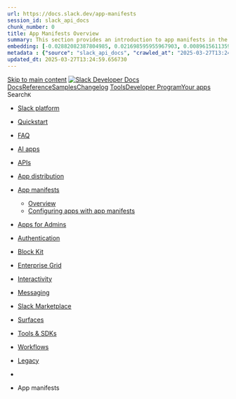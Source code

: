 ```yaml
---
url: https://docs.slack.dev/app-manifests
session_id: slack_api_docs
chunk_number: 0
title: App Manifests Overview
summary: This section provides an introduction to app manifests in the Slack platform, detailing how they can be used for configuring apps effectively.
embedding: [-0.02882082387804985, 0.021698595955967903, 0.008961561135947704, -0.02598576247692108, -0.005545657593756914, -0.01127109955996275, -0.04090786725282669, 0.0059052263386547565, -0.016014641150832176, -0.015821028500795364, -0.043120600283145905, -0.05175025016069412, -0.006562130991369486, -0.004778116475790739, 0.023164529353380203, 0.044780146330595016, -0.03368883207440376, -0.0012308317236602306, -0.008650396019220352, 0.04088021069765091, 0.03808663412928581, 0.012619482353329659, -0.005483424291014671, 0.06333942711353302, -0.04226316511631012, -0.0013630769681185484, -0.03781004622578621, 0.040022775530815125, -0.002574028680101037, 0.001357890898361802, 0.037339840084314346, -0.017840145155787468, 0.005255236756056547, 0.017121007665991783, 0.032554809004068375, 0.0014201239682734013, -0.0012463900493457913, 0.04859710857272148, 0.0026881226804107428, -0.026940003037452698, -0.03382712975144386, -0.02879316546022892, -0.015240185894072056, -0.027963390573859215, -0.0037651003804057837, 0.006987390108406544, -0.030867600813508034, 0.0009948647348210216, 0.0006478289142251015, 0.017674190923571587, -0.04826520010828972, -0.0167476087808609, -0.002001830143854022, 0.053797028958797455, -0.045084398239851, -0.017300792038440704, -0.037173885852098465, -0.017729509621858597, -0.015655072405934334, 0.006157616153359413, -0.0016569553408771753, 0.0066001624800264835, -0.038418546319007874, 0.043092940002679825, -0.011658327654004097, -0.009016879834234715, -0.041350413113832474, 0.010185478255152702, -0.003796217031776905, 0.00714988773688674, 0.036869633942842484, 0.0055871461518108845, -0.022002846002578735, -0.026469796895980835, 0.02859955094754696, -0.03034207597374916, -0.0031946306116878986, 0.07008825987577438, 0.011893429793417454, 0.008401463739573956, 0.018849704414606094, 0.04265039414167404, -0.038390886038541794, -0.037146225571632385, -0.06483302265405655, 0.03728451952338219, -0.03039739467203617, -0.003398616798222065, -0.010150904767215252, -0.0002845866256393492, -0.005946714896708727, -0.013006710447371006, -0.030646327883005142, 0.028461255133152008, 0.06422452628612518, -0.007578604388982058, -0.0019534267485141754, 0.00412466935813427, -0.0017001727828755975, 0.07169248908758163, 0.08574333041906357, -0.022071992978453636, -0.06571811437606812, -0.03946959227323532, 0.006703883875161409, -0.0068940408527851105, 0.02865486964583397, -0.007509456481784582, 0.00838071946054697, -0.04729712754487991, -0.10493877530097961, 0.00042504319571889937, -0.006859466899186373, -0.003396888030692935, -0.017577383667230606, -0.03465690091252327, -0.005715069826692343, -0.019997557625174522, 0.016263574361801147, -0.03277608007192612, -0.08004555106163025, 0.003462578635662794, -0.001512609189376235, 0.016471017152071, 0.010261541232466698, -0.005210290662944317, 0.006562130991369486, 0.003778930054977536, -0.06986698508262634, -0.010538131929934025, 0.01676143892109394, -0.01959650032222271, 0.023565586656332016, -0.04071425274014473, -0.011015252210199833, 0.0015048300847411156, -0.08629651367664337, 0.0008137837867252529, -0.037146225571632385, 0.020177341997623444, 0.018559282645583153, -0.07263290137052536, 0.012660970911383629, 0.009708357974886894, -0.0542948916554451, -0.0330803319811821, -0.03617815673351288, -0.013947121798992157, -0.029484642669558525, 0.038667477667331696, 0.009245067834854126, 0.023897496983408928, -0.012930648401379585, 0.002812588820233941, -0.019112465903162956, 0.0019413258414715528, 0.04995240643620491, 0.02742403745651245, -0.016180597245693207, -0.00038312230026349425, -0.008532844483852386, 0.018960339948534966, 0.002164327772334218, -0.010337603278458118, -0.06206711009144783, -0.037173885852098465, 0.033854786306619644, -0.032416511327028275, -0.07888386398553848, 0.0011452612234279513, -0.038418546319007874, -0.01980394497513771, -0.03219524025917053, 0.030756963416934013, 0.04544396698474884, -0.004667480010539293, -0.015198697336018085, -0.019347568973898888, -0.023178359493613243, 0.011706731282174587, 0.0025290825869888067, 0.026179375126957893, -0.023330485448241234, -0.0570884644985199, -0.04558226093649864, -0.007015049457550049, -0.0459141731262207, -0.025211306288838387, -0.017826315015554428, 0.0050028469413518906, -0.018462475389242172, 0.009065283462405205, 0.04890136048197746, -0.012163106352090836, 0.04082489013671875, -0.019333738833665848, 0.020191172137856483, -0.025335771963000298, 0.023012405261397362, -0.013131177052855492, 0.006351230200380087, 0.020592229440808296, 0.0357356071472168, -0.038778115063905716, 0.00640309089794755, 0.014113076031208038, -0.005286353174597025, 0.03202928230166435, -0.03440796956419945, -0.03501646965742111, 0.06273093074560165, -0.03299735486507416, 0.01831035129725933, 0.028433596715331078, -0.03216757997870445, -0.02575065940618515, 0.014023183844983578, 0.014728492125868797, -0.023759201169013977, 0.026967661455273628, -0.020868821069598198, 0.0720243975520134, 0.03816961497068405, -0.019209273159503937, 0.0717478096485138, 0.04071425274014473, 0.010303029790520668, -0.05116941034793854, 0.02857189252972603, 0.05946715176105499, 0.04674394801259041, 0.03319096937775612, -0.01131950318813324, -0.038473863154649734, 0.05249704793095589, -0.05589912086725235, 0.005884482059627771, -0.025252794846892357, 0.014202968217432499, -0.011561520397663116, 0.0010968578280881047, -0.026207035407423973, 0.01804758794605732, 0.026359159499406815, 0.055124666541814804, 0.006741915363818407, -0.018531624227762222, -0.04433760046958923, 0.012626397423446178, 0.04646735638380051, 0.07396054267883301, 0.023219848051667213, 0.03454626724123955, -0.01687207631766796, 0.02120073139667511, -0.05020133778452873, 0.007042708341032267, 0.023565586656332016, 0.002019117120653391, 0.011561520397663116, -0.0016802927711978555, -0.0037443561013787985, -0.030646327883005142, 0.0015195240266621113, -0.027686798945069313, 0.03897172957658768, 0.023482609540224075, 0.015862517058849335, -0.02716127596795559, -0.011796623468399048, -0.006876753643155098, 0.0003007931518368423, 0.03169737383723259, 0.017798656597733498, -0.01364287082105875, -0.007744559086859226, -0.007433393970131874, 0.00039414275670424104, -0.005635549779981375, 0.016263574361801147, -0.02398047409951687, -0.0012472543166950345, -0.006475696340203285, -0.017715679481625557, 0.01680292747914791, -0.031171850860118866, 0.04555460438132286, 0.017701849341392517, -0.011042911559343338, 0.006150701083242893, -0.005476509686559439, 0.046273741871118546, -0.005421191453933716, -0.02884848229587078, 0.0067280856892466545, 0.06522025167942047, 0.02716127596795559, -0.02422940731048584, 0.007958917878568172, 0.015074231661856174, 0.012342891655862331, -0.008187105879187584, 0.009950375184416771, -0.01499125361442566, 0.0332186259329319, 0.017480576410889626, 0.052386410534381866, 0.02742403745651245, 0.055373597890138626, -0.04500142112374306, -0.010890786536037922, 0.02245922200381756, -0.0003159192274324596, -0.05103111267089844, -0.03639942780137062, -0.019900750368833542, 0.05152897909283638, 0.034020740538835526, 0.04104616492986679, -0.032831400632858276, 0.014230627566576004, 0.004328655544668436, 0.01514337956905365, -0.03891640901565552, -0.02255602926015854, -0.05758633092045784, -0.03025909885764122, -0.016222085803747177, -0.02104860544204712, -0.039801500737667084, 0.03678665682673454, -0.07213503867387772, -0.029235711321234703, 0.04724181070923805, -0.017480576410889626, -0.02562619373202324, 0.026967661455273628, 0.03911002352833748, -0.0258889552205801, 0.02998250722885132, -0.02407728135585785, -0.05302257090806961, -0.04660565033555031, -0.06582875549793243, 0.02436770312488079, 0.03883343189954758, -0.041433390229940414, -0.011381736025214195, -0.01963798888027668, 0.031033555045723915, -0.04436526075005531, -0.04107382148504257, -0.026787877082824707, -0.023081552237272263, -0.017439087852835655, -0.0065725031308829784, -0.009341874159872532, -0.10366645455360413, 0.010918445885181427, 0.0393589548766613, -0.03767174854874611, -0.02865486964583397, 0.012640226632356644, -0.026801707223057747, 0.031171850860118866, 0.026704899966716766, 0.006271710153669119, -0.08131787180900574, 0.06367134302854538, -0.013850314542651176, 0.059909697622060776, 0.00565629405900836, 0.020799674093723297, -0.033993083983659744, -0.03225055709481239, -0.027645310387015343, 0.007433393970131874, 0.035514336079359055, 0.00043303839629516006, 0.02107626385986805, 0.039912138134241104, 0.003498881123960018, -0.025363432243466377, -0.02248688042163849, 0.014645515009760857, -0.00922432355582714, -0.028115516528487206, 0.019900750368833542, -0.01788163371384144, 0.0007403141935355961, 0.03739515691995621, 0.015060401521623135, 0.021919868886470795, -0.03958022966980934, 0.032693102955818176, -0.010448239743709564, 0.032333534210920334, 0.015613584779202938, 0.028129344806075096, -0.026372989639639854, 0.034048400819301605, 0.004273337312042713, -0.036980271339416504, 0.005559487268328667, -0.00609884038567543, -0.035293061286211014, 0.009763676673173904, -0.029539961367845535, 0.004380516242235899, -0.00904453918337822, 0.026746388524770737, 0.005016676615923643, 0.027700629085302353, -0.02136668562889099, -0.020702866837382317, -0.00062016979791224, 0.046190764755010605, 0.04195891693234444, 0.034186698496341705, 0.03982916101813316, 0.01800609938800335, -0.07119462639093399, 0.0136082973331213, 0.0018393328646197915, -0.0242847241461277, 0.05114175006747246, 0.05562252923846245, -0.010690257884562016, 0.03144844248890877, -0.04121211916208267, -0.042871665209531784, -0.030618667602539062, 0.06798616796731949, 0.0014987796312198043, -0.02442301996052265, -0.011042911559343338, -0.04663331061601639, -0.002003558911383152, 0.010814723558723927, 0.02573682926595211, -0.009583892300724983, -0.002297437284141779, -0.036980271339416504, -0.0018963797483593225, -0.016180597245693207, 0.021989015862345695, -0.030895259231328964, -0.019347568973898888, -0.0052206628024578094, -0.017605042085051537, -0.01952735334634781, 0.01499125361442566, -0.015834856778383255, 0.01295139268040657, -0.03750579431653023, 0.005552572198212147, -0.005839535966515541, -0.009431766346096992, 0.05714378505945206, 0.009888142347335815, 0.055152326822280884, 0.047490742057561874, -0.016139108687639236, -0.000688885455019772, -0.0029820010531693697, 0.0006422106525860727, 0.008339230902493, 0.004968272987753153, 0.02893146127462387, 0.005756558384746313, 0.020066706463694572, 0.0062751672230660915, 0.010711002163589, -0.009507829323410988, -0.04400569200515747, -0.026331501081585884, 0.03465690091252327, 0.03443562984466553, 0.040327027440071106, 0.0032689645886421204, 0.00609538285061717, 0.024962373077869415, -0.040022775530815125, 0.015074231661856174, 0.04248443990945816, 0.06184583529829979, -0.003657921217381954, 0.018918851390480995, 0.00020938833768013865, 0.02280496060848236, -0.04137807339429855, 0.008221679367125034, 0.01977628469467163, -0.017038030549883842, -0.04276103153824806, -0.03778238594532013, -0.021698595955967903, -0.04560992121696472, -0.005386617500334978, -0.03136546537280083, -0.006385804153978825, -0.033993083983659744, -0.007827536202967167, 0.03310799226164818, 0.0757860466837883, 0.007001219782978296, -0.011070570908486843, -0.006247508339583874, 0.007371160667389631, -0.0007852602866478264, -0.021449662744998932, -0.042844008654356, 0.013207239098846912, 0.029484642669558525, -0.04422696307301521, 0.008968476206064224, -0.026110228151082993, 0.05919056013226509, -0.0009075655252672732, -0.019969899207353592, -0.038612160831689835, 0.0047608292661607265, -0.015862517058849335, -0.017024200409650803, -0.026691069826483727, -0.018932681530714035, -0.0067522875033319, -0.08181573450565338, -0.020509252324700356, -0.009238152764737606, -0.015447629615664482, -0.014085416682064533, 0.01985926181077957, -0.014465730637311935, 0.0017840145155787468, 0.007924343459308147, 0.004453121684491634, -0.02741020731627941, -0.002375228563323617, -0.002947427099570632, -0.0059052263386547565, 0.01680292747914791, 0.029512302950024605, 0.038390886038541794, -0.02876550517976284, -0.01826886273920536, -0.0014045657590031624, -0.023662393912672997, 0.013767336495220661, 0.027908071875572205, 0.032942034304142, -0.014258286915719509, 0.044669512659311295, -0.023371974006295204, 0.03050803206861019, 0.010434410534799099, -0.009417937137186527, 0.001220459584146738, 0.026552774012088776, -0.006389261223375797, 0.009480169974267483, -0.013794995844364166, 0.021878380328416824, 0.022362414747476578, 0.017231645062565804, -0.008055724203586578, 0.005037420894950628, -0.007042708341032267, -0.017646530643105507, 0.0006832671933807433, 0.02089647948741913, -0.01819971390068531, -0.04295464605093002, 0.05197152495384216, -0.0031358550768345594, -0.008152531459927559, -0.0054281060583889484, -0.008525930345058441, -0.025418749079108238, -0.015599754638969898, -0.023814519867300987, -0.04038234427571297, -0.015710391104221344, 0.012170021422207355, -0.06239901855587959, -0.002669106936082244, -0.006064266432076693, -0.004747000057250261, -0.011042911559343338, 0.0011876142816618085, 0.02580597810447216, -0.01144396886229515, -0.0067280856892466545, -0.005255236756056547, 0.015668902546167374, -0.012571078725159168, 0.011492372490465641, 0.001825503190048039, -0.006143786478787661, -0.01945820450782776, 0.020066706463694572, -0.046356718987226486, -0.01373967807739973, -0.04367378354072571, -0.02738254889845848, -0.004204189404845238, -0.021574128419160843, -0.0273548886179924, 0.007675411179661751, -0.009404107928276062, 0.023634735494852066, 0.00495790084823966, -0.026400649920105934, -0.0509481355547905, 0.004788488615304232, 0.003478136844933033, 0.0039414274506270885, 0.012688630260527134, 0.026290012523531914, -0.009459425695240498, -0.027645310387015343, -0.04126743599772453, 0.03913768380880356, 0.052248116582632065, 0.038778115063905716, 0.02873784676194191, 0.01508806087076664, -0.035652630031108856, -0.011734389699995518, -0.029567619785666466, 0.024948544800281525, 0.02414642833173275, 0.043037623167037964, -0.004422004800289869, -0.01792312227189541, 0.011582264676690102, 0.018877362832427025, -0.025335771963000298, 0.009286556392908096, -0.026372989639639854, 0.006330485455691814, 0.013712018728256226, 0.030812282115221024, -0.010427495464682579, 0.038667477667331696, 0.004850721452385187, 0.008691884577274323, -0.0005622584722004831, 0.007163717411458492, 0.02413260005414486, -0.013760422356426716, 0.009521658532321453, 0.023565586656332016, 0.013912547379732132, 0.0328037403523922, -0.001198850804939866, -0.02450599893927574, -0.013380109332501888, 0.004404718056321144, 0.04544396698474884, -0.02590278536081314, 0.03213991969823837, 0.0054557654075324535, -0.0015627413522452116, -0.007910514250397682, 0.012543420307338238, 0.010233881883323193, 0.019001828506588936, 0.009487085044384003, 0.02400813437998295, -0.020177341997623444, 0.026787877082824707, 0.04685458168387413, -0.009943461045622826, 0.03731217980384827, 1.0378929800936021e-05, -0.017383769154548645, -0.03034207597374916, 0.0018237745389342308, 0.002733068773522973, -0.026207035407423973, 0.0026224323082715273, -0.0548480749130249, -0.001768456306308508, 0.055318281054496765, -0.050754521042108536, 0.01837949827313423, 0.06986698508262634, 0.026718730106949806, -0.0242847241461277, 0.005435021128505468, -0.025142157450318336, 0.06516493111848831, -0.014949765056371689, -0.016014641150832176, 0.01145088393241167, -0.00283160456456244, 0.03371649235486984, -0.01219076570123434, -0.06981167197227478, 0.0030597923323512077, 0.017591213807463646, -0.03014846332371235, 0.01522635668516159, -0.007008134387433529, -0.021574128419160843, 0.012584908865392208, -0.012004067189991474, 0.03277608007192612, -0.039912138134241104, 0.012232254259288311, 0.0034833229146897793, -0.041848279535770416, -0.024561315774917603, -0.014908276498317719, 0.004173072520643473, -0.03147610276937485, -0.02435387298464775, -0.001532489201053977, -0.016305062919855118, -0.012232254259288311, -0.024976203218102455, -0.029622938483953476, -0.012031725607812405, -0.007212120573967695, -0.008456782437860966, -0.0018946510972455144, 0.01987309195101261, 0.00838763453066349, 0.008629651740193367, -0.006938986945897341, 0.028295300900936127, 0.0019603415858000517, -0.005901768803596497, -0.04054829850792885, 0.029263369739055634, -0.046329058706760406, 0.05036729574203491, -0.007537115830928087, -0.012287572957575321, 0.003066707169637084, -0.007315842434763908, -0.006216391921043396, 0.026359159499406815, 0.027631480246782303, -0.01638804003596306, -0.014113076031208038, -0.007993491366505623, -0.00754403043538332, 0.018462475389242172, 0.029871871694922447, 0.012211509980261326, 0.015959324315190315, 0.007136058062314987, 0.02414642833173275, 0.015461458824574947, -0.012591823935508728, -0.002323367865756154, 0.023288995027542114, 0.029484642669558525, 0.01281309686601162, 0.05307789146900177, -0.020246490836143494, -0.0027935730759054422, 0.008228594437241554, -0.008117957971990108, -0.031282488256692886, -0.020564571022987366, -0.00047409493708983064, 0.020191172137856483, 0.0032862515654414892, 0.0017027658177539706, -0.0030788080766797066, -0.007668496575206518, 0.035403698682785034, -0.03775472566485405, -0.06472238898277283, 0.017038030549883842, 0.016996541991829872, -0.022141141816973686, -0.015876347199082375, 0.0003074918349739164, 0.0047642868012189865, -0.002593044424429536, -0.02746552601456642, -0.02120073139667511, -0.002774557564407587, -0.0228187907487154, -0.03675899654626846, -0.0006983932689763606, -0.047518402338027954, 0.006579417735338211, -0.030839940533041954, -0.021684765815734863, -0.009355704300105572, -0.030646327883005142, 0.00020387810945976526, -0.11085782945156097, -0.03487817570567131, -0.011644497513771057, -0.00412121182307601, 0.018766727298498154, 0.01062110997736454, 0.02876550517976284, 0.01691356487572193, 0.024796418845653534, 0.0029353261925280094, 0.006219848990440369, -0.011471628211438656, -0.009646125137805939, 0.014742321334779263, 0.025321941822767258, 0.009155175648629665, 0.03974618390202522, 0.0272165946662426, -0.011900344863533974, -0.012605653144419193, -0.003398616798222065, -0.0021919868886470795, -0.007308927830308676, 0.03172503411769867, 0.01943054609000683, -0.03960788995027542, 0.016166767105460167, -0.021670935675501823, 0.07064144313335419, 0.008608907461166382, 0.017812486737966537, 0.012882244773209095, -0.04137807339429855, 0.004069351125508547, -0.029374007135629654, 0.01145779900252819, 0.0017978440737351775, -0.0022075450979173183, 0.04862476885318756, -0.03277608007192612, 0.001846247585490346, -0.008408378809690475, 0.030618667602539062, -0.010752490721642971, 0.015558266080915928, 0.032333534210920334, -0.015489118173718452, 0.011340247467160225, -0.023883666843175888, 0.01808907836675644, 0.0388057716190815, -0.018766727298498154, 0.012384380213916302, -0.007682326249778271, 0.011603008955717087, -0.006330485455691814, -0.0016301606083288789, -0.0032758794259279966, 0.026497455313801765, 0.00033882446587085724, 0.026857024058699608, 0.0114093953743577, 0.02598576247692108, 0.002537726191803813, 0.015599754638969898, 0.015530606731772423, -0.012259913608431816, -0.04558226093649864, -0.0135045750066638, 0.017508234828710556, 0.028461255133152008, 0.013193409889936447, 0.010780150070786476, 0.014507219195365906, 0.01822737418115139, 0.01965181902050972, 0.008111042901873589, -0.007730729412287474, 0.03756111115217209, -0.04041000455617905, 0.03637176752090454, -0.013400853611528873, 0.03296969458460808, 0.044946104288101196, 0.01053121779114008, -0.017508234828710556, -0.01818588376045227, 0.01948586478829384, -0.0019119380740448833, -0.04057595878839493, 0.0579182393848896, 0.001554097980260849, -0.0011279742466285825, 0.014756151475012302, -0.007433393970131874, 0.0005652836989611387, 0.014002439565956593, -0.0051376852206885815, 0.004726255778223276, -0.009583892300724983, 0.015613584779202938, -0.00040970102418214083, 0.015530606731772423, 0.024920884519815445, -0.024879395961761475, 0.040105752646923065, -0.00680069113150239, -0.004190359730273485, -0.014963595196604729, 0.01961033046245575, 0.0034452916588634253, -0.00322574726305902, 0.04998006671667099, 0.028461255133152008, -0.03158673644065857, -0.017688019201159477, 0.04538865014910698, 0.006696969270706177, -0.032222896814346313, 0.02747935615479946, 0.008712628856301308, 0.001846247585490346, -0.0198177732527256, 0.03374415263533592, -0.029042096808552742, 0.01140248030424118, 0.02901443839073181, 0.016678461804986, -0.032637786120176315, 0.0018566197250038385, 0.026276182383298874, 0.04643969610333443, -0.0362887904047966, 0.03153141960501671, 0.038446202874183655, -0.0018237745389342308, 0.03211226314306259, 0.013905632309615612, -0.017660360783338547, 0.028350617736577988, -0.004083180334419012, -0.014534877613186836, -0.010123245418071747, -0.004287166520953178, -0.0037443561013787985, 0.005345128942281008, -0.01958267204463482, 0.03728451952338219, -0.034131377935409546, -0.037201542407274246, 0.044448237866163254, 0.002027760725468397, -0.015973152592778206, 0.011257270351052284, 0.026483627036213875, 0.027493184432387352, -0.02097945846617222, -0.04826520010828972, 0.02598576247692108, -0.017715679481625557, -0.021781573072075844, 0.006994305178523064, 0.007108399178832769, -0.0360121987760067, 0.01066951360553503, 0.0164018701761961, -0.02695383131504059, 0.023206017911434174, 0.00908602774143219, -0.0020554198417812586, 0.009694528765976429, 0.03324628621339798, 0.008359975181519985, 0.00456030061468482, 0.003955257125198841, 0.05274597927927971, 0.008878584019839764, -0.018780555576086044, 0.0046087042428553104, 0.04348016902804375, -0.0121077885851264, 0.011513116769492626, -0.009272726252675056, 0.026787877082824707, 0.020205002278089523, 0.017300792038440704, 0.003868822241201997, 0.012211509980261326, -0.02133902721107006, 0.023233678191900253, 0.041765302419662476, 0.014728492125868797, -0.007875939831137657, -0.0007852602866478264, -0.05103111267089844, -0.013532234355807304, 0.0040728081949055195, -0.035624973475933075, 0.0006456680712290108, 0.026165546849370003, 0.03451860696077347, 0.04588651284575462, 0.008353060111403465, -0.017522064968943596, 0.01965181902050972, 0.0097360173240304, -0.030922917649149895, 0.05130770429968834, 0.004000203218311071, 0.029484642669558525, -0.01439658273011446, -0.0016534979222342372, 0.022251777350902557, 0.008256252855062485, -0.017826315015554428, 0.013898718170821667, -0.020426275208592415, -0.021698595955967903, -0.022099653258919716, -0.026718730106949806, -0.015807198360562325, -0.05045027285814285, -0.01355297863483429, -0.010171649046242237, -0.009701442904770374, 0.023427290841937065, -0.035652630031108856, -0.023413462564349174, -0.0013527048286050558, 0.006375431548804045, 0.004480780567973852, 0.00972910225391388, -0.011582264676690102, -0.0012541691539809108, 0.023302825167775154, -0.03020378015935421, 0.014576367102563381, 0.0022870651446282864, 0.021670935675501823, 0.040078092366456985, -0.006638193503022194, 0.02284644916653633, -0.038584500551223755, -0.020135853439569473, -0.02276347205042839, 0.01057270634919405, 0.025391090661287308, 0.03764408826828003, -0.02429855428636074, -0.012294488027691841, 0.02147732302546501, 0.011471628211438656, 0.00922432355582714, -0.002141854725778103, 0.016000812873244286, -0.02425706572830677, 0.003675208194181323, 0.00899613555520773, 0.00052076973952353, -0.005314012058079243, 0.006942444015294313, 0.04262273386120796, -0.026912342756986618, -0.009549317881464958, -0.010309944860637188, 0.024879395961761475, 0.01669229008257389, 0.009321129880845547, -0.015502948313951492, 0.013055114075541496, -0.013027454726397991, 0.03374415263533592, 0.01299288123846054, 0.059799060225486755, -0.02266666479408741, -0.007882854901254177, -0.0006862924201413989, -0.007509456481784582, 0.0011469899909570813, -0.005511083640158176, -0.0009386820602230728, -0.006669309921562672, -0.002416717354208231, 0.024671953171491623, 0.019389057531952858, -0.00922432355582714, 0.022970914840698242, -0.022279437631368637, 0.004504982382059097, -0.03471222147345543, 0.03020378015935421, 0.02859955094754696, -0.03213991969823837, -0.013808825984597206, 0.01351149007678032, -0.012743948958814144, -0.02429855428636074, 0.010275370441377163, 0.020633717998862267, -0.015406141057610512, 0.01825503259897232, 0.01126418448984623, 0.010551962070167065, -0.0015273031312972307, -0.010061012580990791, -0.015461458824574947, 0.016152936965227127, -0.01214236207306385, 0.020564571022987366, 0.0211454126983881, -0.021989015862345695, -0.02107626385986805, 0.01293756254017353, 0.03147610276937485, -0.006271710153669119, 0.006365059409290552, -0.03457392379641533, 0.00570469768717885, -0.03172503411769867, 0.004940614104270935, 0.009542403742671013, 0.010427495464682579, 0.016014641150832176, -0.0032897088676691055, 0.0002497966052033007, -0.010047182440757751, 0.008678055368363857, -0.010925360023975372, -0.003125482704490423, -0.035293061286211014, -0.017784826457500458, -0.01284075528383255, -0.010330689139664173, 0.017356110736727715, -0.04137807339429855, -0.007952002808451653, -0.05313320830464363, 0.01644335873425007, -0.014272116124629974, -0.016927393153309822, -0.009279641322791576, -0.014064672403037548, -0.00019512658764142543, -0.012550334446132183, 0.02402196265757084, -0.014285946264863014, -0.00036972490488551557, 0.004383973777294159, -0.022348584607243538, -0.013034369796514511, 0.08563269674777985, -0.026013420894742012, 0.006046979688107967, -0.005804962012916803, -0.00188600760884583, -0.0037685579154640436, 0.026096398010849953, 0.019361397251486778, -0.009646125137805939, -0.009355704300105572, -0.03158673644065857, 0.015834856778383255, 0.007398820016533136, 0.020177341997623444, -0.006980475503951311, -0.02431238442659378, -0.001768456306308508, 0.010323774069547653, 0.037063248455524445, -0.014769980683922768, 0.03498881310224533, 0.03180801123380661, 0.012170021422207355, 0.017674190923571587, -0.002497966168448329, -0.023288995027542114, 0.008104127831757069, -0.014839128591120243, 0.01959650032222271, -0.005030506290495396, -0.01434126403182745, -0.04259507730603218, -0.01275777816772461, 0.004321740474551916, 0.002204087795689702, -0.014113076031208038, 0.004836892243474722, -0.032637786120176315, 0.023828350007534027, -0.007032336201518774, 0.0056528365239501, -0.030812282115221024, 0.03288671746850014, -0.007412649691104889, -0.001533353584818542, -0.017328450456261635, -0.014617855660617352, -0.0364270880818367, -0.02450599893927574, 0.015973152592778206, -0.025280453264713287, 0.03479519858956337, 0.0031756151001900434, -0.0066001624800264835, -0.027672968804836273, -0.027562333270907402, 0.006952816154807806, 0.04082489013671875, -0.010766319930553436, 0.011858856305480003, -0.03296969458460808, 0.008539759553968906, 0.017895463854074478, 0.025999590754508972, -0.010220052674412727, -0.034159038215875626, -0.029346346855163574, -0.023869838565587997, -0.008643480949103832, 0.050643883645534515, -0.016996541991829872, 0.025404920801520348, 0.019375227391719818, 0.01815822534263134, -0.010870042257010937, 0.007295098155736923, 0.001434817910194397, -0.011118974536657333, 0.01424445677548647, 0.052165139466524124, -0.008311571553349495, 0.013310961425304413, 0.02706446871161461, 0.026829365640878677, -0.020785843953490257, 0.015986982733011246, -0.017770998179912567, -0.02736871875822544, 0.005483424291014671, -0.000422234064899385, -0.020287979394197464, -0.014043928124010563, 0.013815740123391151, 0.027589991688728333, 0.005912140943109989, 0.00027335010236129165, -0.01140248030424118, -0.0073365867137908936, 0.0005216340650804341, -0.010717916302382946, 0.010413666255772114, 0.04101850464940071, -0.010883871465921402, 0.004273337312042713, -0.005528370384126902, 0.017203984782099724, -0.0579182393848896, 0.003208460286259651, -0.018642259761691093, 0.0009507829090580344, 0.0008526794263161719, -0.016318893060088158, -0.008207850158214569, -0.004287166520953178, -0.0004978645010851324, 0.010849297977983952, -0.01126418448984623, 0.01808907836675644, -0.011160463094711304, -0.021836891770362854, 0.012833841145038605, -0.01961033046245575, -0.015862517058849335, 0.0009213950834237039, -0.032693102955818176, 0.016083789989352226, -0.018988000229001045, -0.03512710705399513, -0.0003429301141295582, 0.03299735486507416, -0.005414276849478483, 0.024865567684173584, 0.008041894994676113, -0.017605042085051537, -0.02111775428056717, 0.010399837046861649, 0.019306080415844917, 0.003969086799770594, -0.0011331604328006506, -0.029484642669558525, -0.027700629085302353, 0.026511285454034805, 0.016152936965227127, 0.020205002278089523, 0.020633717998862267, 0.003438376821577549, 0.016374211758375168, -0.019015658646821976, -0.018863532692193985, 0.0005311419372446835, 0.0031894445419311523, 0.01503274217247963, 0.01669229008257389, -0.0018013014923781157, 0.008311571553349495, -0.015157208777964115, -0.0036060602869838476, -0.01795078255236149, -0.0013138091890141368, -0.01678909733891487, -0.0022300181444734335, -0.020592229440808296, -0.023869838565587997, -0.022002846002578735, 0.012405124492943287, -0.020758183673024178, -0.005127313081175089, -0.0006037471466697752, 0.00487146619707346, -0.03202928230166435, -0.017065688967704773, 0.01979011483490467, -0.03482285887002945, 0.01973479613661766, -0.010150904767215252, -0.00033536707633174956, -0.03166971355676651, 0.02100711688399315, -0.02442301996052265, -0.017107177525758743, -0.003733983961865306, -0.007896684110164642, 0.008691884577274323, 0.0008021150715649128, 0.03689729422330856, 0.021836891770362854, -0.004757372196763754, -0.013974780216813087, -0.014908276498317719, 0.03783770278096199, -0.007357331458479166, 0.04248443990945816, 0.02738254889845848, -0.006665852852165699, 0.01135407667607069, 0.01061419490724802, 0.023123040795326233, 0.01373276300728321, 0.011333332397043705, 0.029678257182240486, 0.018711408600211143, -0.00838071946054697, -0.0043148258700966835, 0.020882651209831238, 0.015655072405934334, -0.0016699206316843629, -0.02445068024098873, 0.003498881123960018, -0.0034746795427054167, 0.01948586478829384, -0.02857189252972603, 0.021504981443285942, 0.0025671138428151608, 0.012488101609051228, 0.023786859586834908, 0.04234614223241806, 0.003740898799151182, 0.038722794502973557, -0.0002493644424248487, -0.014673173427581787, -0.039967458695173264, -0.013055114075541496, 0.025958102196455002, -0.02862720936536789, 0.017535895109176636, 0.012329061515629292, 0.014521048404276371, 0.00034811621299013495, 0.0017978440737351775, -0.009431766346096992, 0.02291559800505638, -0.005196460988372564, -0.013456171378493309, 0.02291559800505638, 0.006575960665941238, -0.00560789043083787, -0.03814195469021797, -0.0021746999118477106, 0.00046415493125095963, -0.014071587473154068, 0.013898718170821667, -0.0013336892006918788, -0.017273133620619774, -0.006932071875780821, -0.004245677962899208, 0.007440308574587107, 0.02268049493432045, 0.013158835470676422, -0.02279113046824932, 0.014700832776725292, -0.0033294688910245895, 0.013359365053474903, 0.017674190923571587, 0.0067350007593631744, -0.004625990986824036, 0.011485457420349121, 0.0089339017868042, -0.011596094816923141, 0.02406345121562481, 0.024658123031258583, -0.031005896627902985, -0.01442424114793539, 0.009348789229989052, -0.004041691776365042, -0.027880413457751274, -0.0033692289143800735, 0.018545452505350113, 0.00838763453066349, -0.009673784486949444, 0.02104860544204712, -0.0056528365239501, 0.014189139008522034, 0.01364287082105875, 0.03150375932455063, 0.004453121684491634, -0.0361504964530468, 0.01442424114793539, 0.0015221170615404844, -0.00012641091598197818, -0.011831196956336498, -0.026497455313801765, -0.015267845243215561, 0.00898922048509121, 0.00035654360544867814, -0.015655072405934334, 0.03482285887002945, -0.0136082973331213, 0.007537115830928087, 0.003303538542240858, -0.011810452677309513, 0.035818587988615036, 0.015406141057610512, -0.0002588722563814372, 0.010897701606154442, -0.01808907836675644, 0.028184663504362106, -0.01955501176416874, 0.011934919282793999, -0.006109212525188923, -0.016885904595255852, 0.008878584019839764, -0.00824933871626854, 0.03205694258213043, 0.00570124015212059, 0.021698595955967903, 0.07329671829938889, 0.020661378279328346, 0.008767947554588318, -0.007122228387743235, 0.014714662916958332, 0.0089339017868042, -0.0010311673395335674, 0.015433800406754017, 0.005275981035083532, -0.008477526716887951, 0.003336383728310466, -0.007744559086859226, -0.02124221995472908, -0.014002439565956593, -0.014106160961091518, 0.0035611141938716173, -0.005061622709035873, 0.016678461804986, 0.002065791981294751, 0.0006741915130987763, 0.016249744221568108, -0.017605042085051537, -0.03285905718803406, 0.023703882470726967, -0.02089647948741913, 0.00447040842846036, 0.012730118818581104, 0.03440796956419945, 0.004625990986824036, 0.007993491366505623, 0.0029111243784427643, 0.026054909452795982, 0.004114297218620777, 0.02713361568748951, -0.026552774012088776, 0.028350617736577988, -0.005784217733889818, 0.019389057531952858, -0.005476509686559439, -0.007056538015604019, 0.033882446587085724, -0.007682326249778271, 0.0183518398553133, 0.020744355395436287, -0.02862720936536789, 0.0015748422592878342, 0.011851941235363483, -0.004702053964138031, 0.027935732156038284, -0.007952002808451653, 0.029152734205126762, -0.016305062919855118, -0.024796418845653534, 0.010067926719784737, 0.008809436112642288, 0.0006603619549423456, -0.041737642139196396, -0.018476305529475212, 0.026898514479398727, 0.006980475503951311, 0.01645718887448311, 0.0076615819707512856, -0.00033320620423182845, 0.017121007665991783, 0.02550172619521618, -0.02572300098836422, -0.005964002106338739, 0.025432579219341278, -0.02410493977367878, 0.017757168039679527, -0.015724221244454384, -0.018600771203637123, 0.005089281592518091, -0.023482609540224075, -0.016927393153309822, 0.005016676615923643, 0.020384786650538445, 0.03374415263533592, 0.01225299946963787, 0.01973479613661766, -0.02580597810447216, 0.022265607491135597, -0.020246490836143494, -0.018752897158265114]
metadata : {"source": "slack_api_docs", "crawled_at": "2025-03-27T13:24:58.298679", "url_path": "/app-manifests", "chunk_size": 1672}
updated_dt: 2025-03-27T13:24:59.656730
---
```

[Skip to main content](https://docs.slack.dev/app-manifests#__docusaurus_skipToContent_fallback)
[![Slack Developer Docs](https://docs.slack.dev/img/logos/slack-developers-white.png)](https://slack.dev)[Docs](https://docs.slack.dev/)[Reference](https://docs.slack.dev/reference)[Samples](https://docs.slack.dev/samples)[Changelog](https://docs.slack.dev/changelog)
[Tools](https://tools.slack.dev)[Developer Program](https://api.slack.com/developer-program)[Your apps](https://api.slack.com/apps)
Search`K`
  * [Slack platform](https://docs.slack.dev/)
  * [Quickstart](https://docs.slack.dev/quickstart)
  * [FAQ](https://docs.slack.dev/faq)
  * [AI apps](https://docs.slack.dev/ai/)
  * [APIs](https://docs.slack.dev/apis/)
  * [App distribution](https://docs.slack.dev/distribution/)
  * [App manifests](https://docs.slack.dev/app-manifests/)
    * [Overview](https://docs.slack.dev/app-manifests/)
    * [Configuring apps with app manifests](https://docs.slack.dev/app-manifests/configuring-apps-with-app-manifests)
  * [Apps for Admins](https://docs.slack.dev/admins/)
  * [Authentication](https://docs.slack.dev/authentication/)
  * [Block Kit](https://docs.slack.dev/block-kit/)
  * [Enterprise Grid](https://docs.slack.dev/enterprise-grid/)
  * [Interactivity](https://docs.slack.dev/interactivity/)
  * [Messaging](https://docs.slack.dev/messaging/)
  * [Slack Marketplace](https://docs.slack.dev/slack-marketplace/)
  * [Surfaces](https://docs.slack.dev/surfaces/)
  * [Tools & SDKs](https://docs.slack.dev/tools/)
  * [Workflows](https://docs.slack.dev/workflows/)
  * [Legacy](https://docs.slack.dev/legacy/)


  * [](https://docs.slack.dev/)
  * App manifests